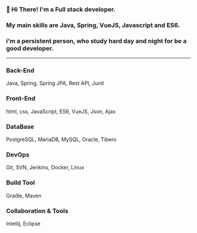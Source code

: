 ### 👋 Hi There! I'm a Full stack developer.
### My main skills are Java, Spring, VueJS, Javascript and ES6.
### i'm a persistent person, who study hard day and night for be a good developer.

  ---
  
### Back-End 
  Java, Spring, Spring JPA, Rest API, Junit
  
###  Front-End 
  html, css, JavaScript, ES6, VueJS, Json, Ajax

### DataBase
  PostgreSQL, MariaDB, MySQL, Oracle, Tibero

###  DevOps
  Git, SVN, Jenkins, Docker, Linux

### Build Tool
  Gradle, Maven

###  Collaboration & Tools
  Intellij, Eclipse
  
<!--
**Parkjinman/Parkjinman** is a ✨ _special_ ✨ repository because its `README.md` (this file) appears on your GitHub profile.

Here are some ideas to get you started:

- 🔭 I’m currently working on ...
- 🌱 I’m currently learning ...
- 👯 I’m looking to collaborate on ...
- 🤔 I’m looking for help with ...
- 💬 Ask me about ...
- 📫 How to reach me: ...
- 😄 Pronouns: ...
- ⚡ Fun fact: ...
-->

